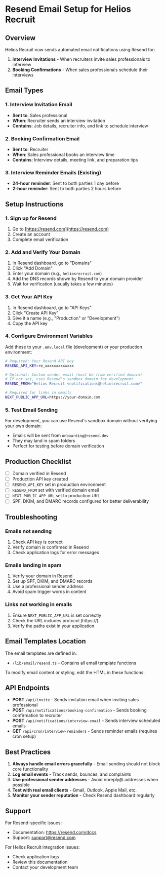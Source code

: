 # Resend Email Setup for Helios Recruit

## Overview

Helios Recruit now sends automated email notifications using Resend for:
1. **Interview Invitations** - When recruiters invite sales professionals to interview
2. **Booking Confirmations** - When sales professionals schedule their interviews

## Email Types

### 1. Interview Invitation Email
- **Sent to**: Sales professional
- **When**: Recruiter sends an interview invitation
- **Contains**: Job details, recruiter info, and link to schedule interview

### 2. Booking Confirmation Email
- **Sent to**: Recruiter
- **When**: Sales professional books an interview time
- **Contains**: Interview details, meeting link, and preparation tips

### 3. Interview Reminder Emails (Existing)
- **24-hour reminder**: Sent to both parties 1 day before
- **2-hour reminder**: Sent to both parties 2 hours before

## Setup Instructions

### 1. Sign up for Resend
1. Go to [https://resend.com](https://resend.com)
2. Create an account
3. Complete email verification

### 2. Add and Verify Your Domain
1. In Resend dashboard, go to "Domains"
2. Click "Add Domain"
3. Enter your domain (e.g., `heliosrecruit.com`)
4. Add the DNS records shown by Resend to your domain provider
5. Wait for verification (usually takes a few minutes)

### 3. Get Your API Key
1. In Resend dashboard, go to "API Keys"
2. Click "Create API Key"
3. Give it a name (e.g., "Production" or "Development")
4. Copy the API key

### 4. Configure Environment Variables

Add these to your `.env.local` file (development) or your production environment:

```bash
# Required: Your Resend API key
RESEND_API_KEY=re_xxxxxxxxxxxxx

# Optional: Custom sender email (must be from verified domain)
# If not set, uses Resend's sandbox domain for development
RESEND_FROM="Helios Recruit <notifications@heliosrecruit.com>"

# Required for links in emails
NEXT_PUBLIC_APP_URL=https://your-domain.com
```

### 5. Test Email Sending

For development, you can use Resend's sandbox domain without verifying your own domain:
- Emails will be sent from `onboarding@resend.dev`
- They may land in spam folders
- Perfect for testing before domain verification

## Production Checklist

- [ ] Domain verified in Resend
- [ ] Production API key created
- [ ] `RESEND_API_KEY` set in production environment
- [ ] `RESEND_FROM` set with verified domain email
- [ ] `NEXT_PUBLIC_APP_URL` set to production URL
- [ ] SPF, DKIM, and DMARC records configured for better deliverability

## Troubleshooting

### Emails not sending
1. Check API key is correct
2. Verify domain is confirmed in Resend
3. Check application logs for error messages

### Emails landing in spam
1. Verify your domain in Resend
2. Set up SPF, DKIM, and DMARC records
3. Use a professional sender address
4. Avoid spam trigger words in content

### Links not working in emails
1. Ensure `NEXT_PUBLIC_APP_URL` is set correctly
2. Check the URL includes protocol (https://)
3. Verify the paths exist in your application

## Email Templates Location

The email templates are defined in:
- `/lib/email/resend.ts` - Contains all email template functions

To modify email content or styling, edit the HTML in these functions.

## API Endpoints

- **POST** `/api/invite` - Sends invitation email when inviting sales professional
- **POST** `/api/notifications/booking-confirmation` - Sends booking confirmation to recruiter
- **POST** `/api/notifications/interview-email` - Sends interview scheduled emails
- **GET** `/api/cron/interview-reminders` - Sends reminder emails (requires cron setup)

## Best Practices

1. **Always handle email errors gracefully** - Email sending should not block core functionality
2. **Log email events** - Track sends, bounces, and complaints
3. **Use professional sender addresses** - Avoid noreply@ addresses when possible
4. **Test with real email clients** - Gmail, Outlook, Apple Mail, etc.
5. **Monitor your sender reputation** - Check Resend dashboard regularly

## Support

For Resend-specific issues:
- Documentation: https://resend.com/docs
- Support: support@resend.com

For Helios Recruit integration issues:
- Check application logs
- Review this documentation
- Contact your development team 